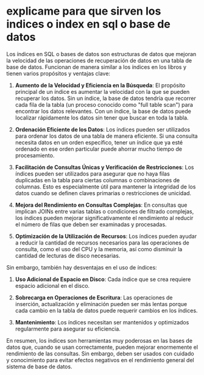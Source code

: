 # explicame para que sirven los indices o index en sql o base de datos

Los índices en SQL o bases de datos son estructuras de datos que mejoran la velocidad de las operaciones de recuperación de datos en una tabla de base de datos. Funcionan de manera similar a los índices en los libros y tienen varios propósitos y ventajas clave:

1. **Aumento de la Velocidad y Eficiencia en la Búsqueda**: El propósito principal de un índice es aumentar la velocidad con la que se pueden recuperar los datos. Sin un índice, la base de datos tendría que recorrer cada fila de la tabla (un proceso conocido como "full table scan") para encontrar los datos relevantes. Con un índice, la base de datos puede localizar rápidamente los datos sin tener que buscar en toda la tabla.

2. **Ordenación Eficiente de los Datos**: Los índices pueden ser utilizados para ordenar los datos de una tabla de manera eficiente. Si una consulta necesita datos en un orden específico, tener un índice que ya esté ordenado en ese orden particular puede ahorrar mucho tiempo de procesamiento.

3. **Facilitación de Consultas Únicas y Verificación de Restricciones**: Los índices pueden ser utilizados para asegurar que no haya filas duplicadas en la tabla para ciertas columnas o combinaciones de columnas. Esto es especialmente útil para mantener la integridad de los datos cuando se definen claves primarias o restricciones de unicidad.

4. **Mejora del Rendimiento en Consultas Complejas**: En consultas que implican JOINs entre varias tablas o condiciones de filtrado complejas, los índices pueden mejorar significativamente el rendimiento al reducir el número de filas que deben ser examinadas y procesadas.

5. **Optimización de la Utilización de Recursos**: Los índices pueden ayudar a reducir la cantidad de recursos necesarios para las operaciones de consulta, como el uso del CPU y la memoria, así como disminuir la cantidad de lecturas de disco necesarias.

Sin embargo, también hay desventajas en el uso de índices:

1. **Uso Adicional de Espacio en Disco**: Cada índice que se crea requiere espacio adicional en el disco.

2. **Sobrecarga en Operaciones de Escritura**: Las operaciones de inserción, actualización y eliminación pueden ser más lentas porque cada cambio en la tabla de datos puede requerir cambios en los índices.

3. **Mantenimiento**: Los índices necesitan ser mantenidos y optimizados regularmente para asegurar su eficiencia.

En resumen, los índices son herramientas muy poderosas en las bases de datos que, cuando se usan correctamente, pueden mejorar enormemente el rendimiento de las consultas. Sin embargo, deben ser usados con cuidado y conocimiento para evitar efectos negativos en el rendimiento general del sistema de base de datos.
